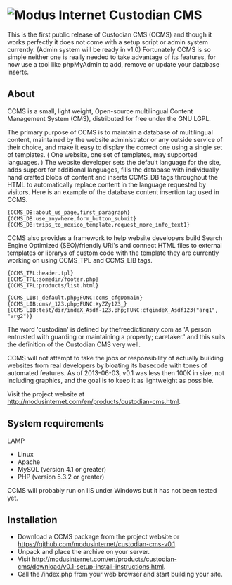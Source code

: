 ![Modus Internet](http://modusinternet.com/ccmstpl/img/hdr-940.png)
Custodian CMS
=========

This is the first public release of Custodian CMS (CCMS) and though it works perfectly it does not come with a setup script or admin system currently.  (Admin system will be ready in v1.0)  Fortunately CCMS is so simple neither one is really needed to take advantage of its features, for now use a tool like phpMyAdmin to add, remove or update your database inserts.

About
-----

CCMS is a small, light weight, Open-source multilingual Content Management System (CMS), distributed for free under the GNU LGPL.

The primary purpose of CCMS is to maintain a database of multilingual content, maintained by the website administrator or any outside service of their choice, and make it easy to display the correct one using a single set of templates.  ( One website, one set of templates, may supported languages. )  The website developer sets the default language for the site, adds support for additional languages, fills the database with individually hand crafted blobs of content and inserts CCMS_DB tags throughout the HTML to automatically replace content in the language requested by visitors.  Here is an example of the database content insertion tag used in CCMS.

	{CCMS_DB:about_us_page,first_paragraph}
	{CCMS_DB:use_anywhere,form_button_submit}
	{CCMS_DB:trips_to_mexico_template,request_more_info_text1}


CCMS also provides a framework to help website developers build Search Engine Optimized (SEO)/friendly URI's and connect HTML files to external templates or librarys of custom code with the template they are currently working on using CCMS_TPL and CCMS_LIB tags.

	{CCMS_TPL:header.tpl}
	{CCMS_TPL:somedir/footer.php}
	{CCMS_TPL:products/list.html}

	{CCMS_LIB:_default.php;FUNC:ccms_cfgDomain}
	{CCMS_LIB:cms/_123.php;FUNC:XyZZy123_}
	{CCMS_LIB:test/dir/indeX_Asdf-123.php;FUNC:cfgindeX_Asdf123("arg1", "arg2")}

The word 'custodian' is defined by thefreedictionary.com as 'A person entrusted with guarding or maintaining a property; caretaker.' and this suits the definition of the Custodian CMS very well.

CCMS will not attempt to take the jobs or responsibility of actually building websites from real developers by bloating its basecode with tones of automated features. As of 2013-06-03, v0.1 was less then 100K in size, not including graphics, and the goal is to keep it as lightweight as possible.

Visit the project website at http://modusinternet.com/en/products/custodian-cms.html.


System requirements
-------------------

LAMP
* Linux
* Apache
* MySQL (version 4.1 or greater)
* PHP (version 5.3.2 or greater)

CCMS will probably run on IIS under Windows but it has not been tested yet.
 
Installation
------------

* Download a CCMS package from the project website or https://github.com/modusinternet/custodian-cms-v0.1.
* Unpack and place the archive on your server.
* Visit http://modusinternet.com/en/products/custodian-cms/download/v0.1-setup-install-instructions.html.
* Call the /index.php from your web browser and start building your site.
